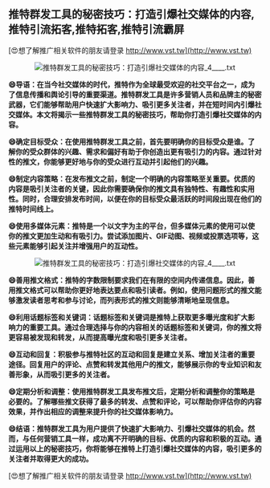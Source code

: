 ## **推特群发工具的秘密技巧：打造引爆社交媒体的内容,推特引流拓客,推特拓客,推特引流霸屏**

[😍想了解推广相关软件的朋友请登录 http://www.vst.tw](http://www.vst.tw)

 <center><img src="https://vst.tw/MP4/tuiguang/png/2.png" alt="推特群发工具的秘密技巧：打造引爆社交媒体的内容_4____.txt"></center>

**😄导语：在当今社交媒体的时代，推特作为全球最受欢迎的社交平台之一，成为了信息传播和舆论引导的重要渠道。推特群发工具是许多营销人员和品牌主的秘密武器，它们能够帮助用户快速扩大影响力、吸引更多关注者，并在短时间内引爆社交媒体。本文将揭示一些推特群发工具的秘密技巧，帮助你打造引爆社交媒体的内容。**

**😄确定目标受众：在使用推特群发工具之前，首先要明确你的目标受众是谁。了解你的受众群体的兴趣、需求和偏好有助于你创造出更有吸引力的内容。通过针对性的推文，你能够更好地与你的受众进行互动并引起他们的兴趣。**

**😄制定内容策略：在发布推文之前，制定一个明确的内容策略至关重要。优质的内容是吸引关注者的关键，因此你需要确保你的推文具有独特性、有趣性和实用性。同时，合理安排发布时间，以便在你的目标受众最活跃的时间段出现在他们的推特时间线上。**

**😄使用多媒体元素：推特是一个以文字为主的平台，但多媒体元素的使用可以使你的推文更加生动和有吸引力。尝试添加图片、GIF动图、视频或投票选项等，这些元素能够引起关注并增强用户的互动性。**

 <center><img src="https://vst.tw/MP4/tuiguang/png/5.png" alt="推特群发工具的秘密技巧：打造引爆社交媒体的内容_4____.txt"></center>

**😄善用推文格式：推特的字数限制要求我们在有限的空间内传递信息。因此，善用推文格式可以帮助你更好地表达要点和吸引读者。例如，使用问题形式的推文能够激发读者思考和参与讨论，而列表形式的推文则能够清晰地呈现信息。**

**😄利用话题标签和关键词：话题标签和关键词是推特上获取更多曝光度和扩大影响力的重要工具。通过合理选择与你的内容相关的话题标签和关键词，你的推文将更容易被发现和转发，从而提高曝光度和吸引更多关注者。**

**😄互动和回复：积极参与推特社区的互动和回复是建立关系、增加关注者的重要途径。回复用户的评论、点赞和转发其他用户的推文，能够展示你的专业知识和友善形象，从而吸引更多的关注者。**

**😄定期分析和调整：使用推特群发工具发布推文后，定期分析和调整你的策略是必要的。了解哪些推文获得了最多的转发、点赞和评论，可以帮助你评估你的内容效果，并作出相应的调整来提升你的社交媒体影响力。**

**😄结语：推特群发工具为用户提供了快速扩大影响力、引爆社交媒体的机会。然而，与任何营销工具一样，成功离不开明确的目标、优质的内容和积极的互动。通过运用以上的秘密技巧，你将能够在推特上打造引爆社交媒体的内容，吸引更多的关注者并取得更大的成功。**

[😍想了解推广相关软件的朋友请登录 http://www.vst.tw](http://www.vst.tw)



